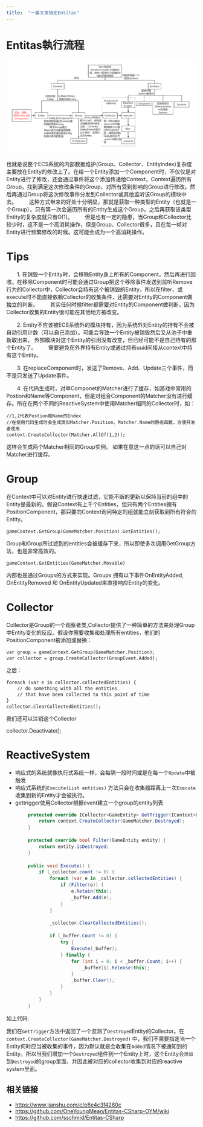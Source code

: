 ```yaml
---
title:  "一篇文章搞定Entitas"
---
```


# Entitas執行流程



![](../../assets/images/2020-01-01-unity-entitas/1362861-20190531225036556-1995562595%5B1%5D.png)

​      也就是说整个ECS系统的内部数据维护(Group、Collector、EntityIndex)复杂度主要放在Entity的修改上了。
​      在给一个Entity添加一个Component时，不仅仅是对Entity进行了修改，还会通过事件将这个添加传递给Context，Context遍历所有Group，找到满足这次修改条件的Group，对所有受到影响的Group进行修改。然后再通过Group将这次修改事件分发到Collector或其他监听该Group的模块中去。
  这种方式带来的好处十分明显，那就是获取一种类型的Entity（也就是一个Group），只有第一次会遍历所有的Entity生成这个Group，之后再获取该类型Entity的复杂度就只有O(1)。
  但是也有一定的隐患，当Group和Collector比较少时，这不是一个高消耗操作，但是Group、Collector很多，且在每一帧对Entity进行频繁修改的时候。这可能会成为一个高消耗操作。

# Tips

  1. 在销毁一个Entity时，会移除Entity身上所有的Component，然后再进行回收。在移除Component时可能会通过Group把这个移除事件发送到监听Remove行为的Collector中，Collector会持有这个被销毁的Entity。所以在filter、或execute时不能直接依赖Collector的收集条件，还需要对Entity的Component做独立的判断。
  其实任何时候filter都需要对Entity的Component做判断，因为Collector收集的Entity很可能在其他地方被改变。

  2. Entity不应该被ECS系统外的模块持有，因为系统外对Entity的持有不会被自动引用计数（可以自己添加）。可能会导致一个Entity被销毁然后又从池子中重新取出来， 外部模块对这个Entity的引用没有改变，但已经可能不是自己持有的那个Entity了。
  需要避免在外界持有Entity或通过持有uuid间接从context中持有这个Entity。

  3. 在replaceComponent时，发送了Remove、Add、Update三个事件，而不是只发送了Update事件。

  4. 在代码生成时，对单Componet的Matcher进行了缓存，如游戏中常用的Postion和Name等Component，但是对组合Component的Matcher没有进行缓存。所在在两个不同的ReactiveSystem中使用Matcher相同的Collector时，如：

```
//1,2代表Postion和Name的Index
//在使用代码生成时会生成类似Matcher.Position、Matcher.Name的静态函数，方便开发者使用
context.CreateCollector(Matcher.AllOf(1,2));
```

这样会生成两个Matcher相同的Group实例。
如果在意这一点的话可以自己对Matcher进行缓存。

# Group

在Context中可以对Entity进行快速过滤，它能不断的更新以保持当前的组中的Entity是最新的。假设Context有上千个Entities，但只有两个Entities拥有PositionComponent，那只要向Context询问特定的组就能立刻获取到所有符合的Entity。

```text
gameContext.GetGroup(GameMatcher.Position).GetEntities();
```

Group和Group所过滤到的entities会被缓存下来，所以即使多次调用GetGroup方法，也是非常高效的。

```text
gameContext.GetEntities(GameMatcher.Movable)
```

内部也是通过Groups的方式来实现。Groups 拥有以下事件OnEntityAdded, OnEntityRemoved 和 OnEntityUpdated来直接响应Entity的变化。

# Collector

Collector是Group的一个观察者类,Collector提供了一种简单的方法来处理Group中Entity变化的反应。假设你需要收集和处理所有entities，他们的PositionComponent被添加或替换：

```text
var group = gameContext.GetGroup(GameMatcher.Position);
var collector = group.CreateCollector(GroupEvent.Added);
```

之后：

```text
foreach (var e in collector.collectedEntities) {
    // do something with all the entities
    // that have been collected to this point of time
}
collector.ClearCollectedEntities();
```

我们还可以注销这个Collector

collector.Deactivate();

# ReactiveSystem


- 响应式的系统就像执行式系统一样，会每隔一段时间或是在每一个`Update`中被触发
- 响应式系统的`Execute(List entities)` 方法只会在收集器距离上一次`Execute`收集到新的Entity才会被执行。
- gettrigger使用Collector根据event建立一个group的entity列表

```c#
        protected override ICollector<GameEntity> GetTrigger(IContext<GameEntity> context) {
        	return context.CreateCollector(GameMatcher.Destroyed);
        }

        protected override bool Filter(GameEntity entity) {
        	return entity.isDestroyed;
        }
       
        public void Execute() {
            if (_collector.count != 0) {
                foreach (var e in _collector.collectedEntities) {
                    if (Filter(e)) {
                        e.Retain(this);
                        _buffer.Add(e);
                    }
                }

                _collector.ClearCollectedEntities();

                if (_buffer.Count != 0) {
                    try {
                        Execute(_buffer);
                    } finally {
                        for (int i = 0; i < _buffer.Count; i++) {
                            _buffer[i].Release(this);
                        }
                        _buffer.Clear();
                    }
                }
            }
        }
```

如上代码:

我们在`GetTrigger`方法中返回了一个监测了`Destroyed`Entity的Collector。在`context.CreateCollector(GameMatcher.Destroyed)` 中，我们不需要指定当一个Entity何时应当被收集的事件，因为默认就是会收集在`Added`情况下被通知到的Entity。所以当我们增加一个`Destroyed`组件到一个Entity上时，这个Entity会`添加`到`Destroyed`的group里面，并因此被对应的collector收集到对应的reactive system里面。




































## 相关链接

- https://www.jianshu.com/c/e8e4c3f4280c
- https://github.com/OneYoungMean/Entitas-CSharp-OYM/wiki
- https://github.com/sschmid/Entitas-CSharp